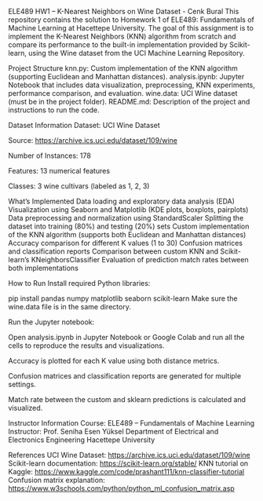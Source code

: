 ELE489 HW1 – K-Nearest Neighbors on Wine Dataset - Cenk Bural 
This repository contains the solution to Homework 1 of ELE489: Fundamentals of Machine Learning at Hacettepe University. The goal of this assignment is to implement the K-Nearest Neighbors (KNN) algorithm from scratch and compare its performance to the built-in implementation provided by Scikit-learn, using the Wine dataset from the UCI Machine Learning Repository.

Project Structure
knn.py: Custom implementation of the KNN algorithm (supporting Euclidean and Manhattan distances).
analysis.ipynb: Jupyter Notebook that includes data visualization, preprocessing, KNN experiments, performance comparison, and evaluation.
wine.data: UCI Wine dataset (must be in the project folder).
README.md: Description of the project and instructions to run the code.

Dataset Information
Dataset: UCI Wine Dataset

Source: https://archive.ics.uci.edu/dataset/109/wine

Number of Instances: 178

Features: 13 numerical features

Classes: 3 wine cultivars (labeled as 1, 2, 3)

What’s Implemented
Data loading and exploratory data analysis (EDA)
Visualization using Seaborn and Matplotlib (KDE plots, boxplots, pairplots)
Data preprocessing and normalization using StandardScaler
Splitting the dataset into training (80%) and testing (20%) sets
Custom implementation of the KNN algorithm (supports both Euclidean and Manhattan distances)
Accuracy comparison for different K values (1 to 30)
Confusion matrices and classification reports
Comparison between custom KNN and Scikit-learn’s KNeighborsClassifier
Evaluation of prediction match rates between both implementations

How to Run
Install required Python libraries:

pip install pandas numpy matplotlib seaborn scikit-learn
Make sure the wine.data file is in the same directory.

Run the Jupyter notebook:

Open analysis.ipynb in Jupyter Notebook or Google Colab and run all the cells to reproduce the results and visualizations.


Accuracy is plotted for each K value using both distance metrics.

Confusion matrices and classification reports are generated for multiple settings.

Match rate between the custom and sklearn predictions is calculated and visualized.

Instructor Information
Course: ELE489 – Fundamentals of Machine Learning
Instructor: Prof. Seniha Esen Yüksel
Department of Electrical and Electronics Engineering
Hacettepe University

References
UCI Wine Dataset: https://archive.ics.uci.edu/dataset/109/wine
Scikit-learn documentation: https://scikit-learn.org/stable/
KNN tutorial on Kaggle: https://www.kaggle.com/code/prashant111/knn-classifier-tutorial
Confusion matrix explanation: https://www.w3schools.com/python/python_ml_confusion_matrix.asp

